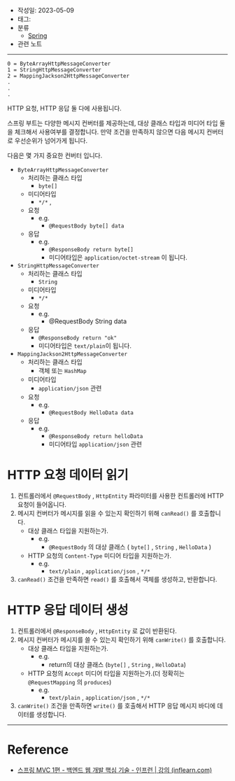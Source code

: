 - 작성일: 2023-05-09
- 태그: 
- 분류
    - [Spring](Spring.md)
- 관련 노트

---

```
0 = ByteArrayHttpMessageConverter
1 = StringHttpMessageConverter
2 = MappingJackson2HttpMessageConverter
.
.
.
```

HTTP 요청, HTTP 응답 둘 다에 사용됩니다.

스프링 부트는 다양한 메시지 컨버터를 제공하는데, 대상 클래스 타입과 미디어 타입 둘을 체크해서 사용여부를 결정합니다. 만약 조건을 만족하지 않으면 다음 메시지 컨버터로 우선순위가 넘어가게 됩니다.


다음은 몇 가지 중요한 컨버터 입니다.

- `ByteArrayHttpMessageConverter`
    - 처리하는 클래스 타입
        - `byte[]`
    - 미디어타입
        - `*/*` ,
    - 요청 
        - e.g.
            - `@RequestBody byte[] data`
    - 응답
        - e.g.
            - `@ResponseBody return byte[]`
            - 미디어타입은 `application/octet-stream` 이 됩니다.
- `StringHttpMessageConverter`
    - 처리하는 클래스 타입
        - `String`
    - 미디어타입
        - `*/*`
    - 요청
        - e.g.
            - @RequestBody String data
    - 응답
        - `@ResponseBody return "ok"`
        - 미디어타입은 `text/plain`이  됩니다.
- `MappingJackson2HttpMessageConverter`
    - 처리하는 클래스 타입
        - 객체 또는 `HashMap`
    - 미디어타입
        - `application/json` 관련
    - 요청
        - e.g.
            - `@RequestBody HelloData data`
    - 응답
        - e.g.
            - `@ResponseBody return helloData`
            - 미디어타입 `application/json` 관련


# HTTP 요청 데이터 읽기

1. 컨트롤러에서 `@RequestBody` , `HttpEntity` 파라미터를 사용한 컨트롤러에 HTTP 요청이 들어옵니다.
2. 메시지 컨버터가 메시지를 읽을 수 있는지 확인하기 위해 `canRead()` 를 호출합니다.
    - 대상 클래스 타입을 지원하는가.
        - e.g.
            - `@RequestBody` 의 대상 클래스 ( `byte[]` , `String` , `HelloData` )
    - HTTP 요청의 `Content-Type` 미디어 타입을 지원하는가.
        - e.g.
            - `text/plain` , `application/json` , `*/*`
3. `canRead()` 조건을 만족하면 `read()` 를 호출해서 객체를 생성하고, 반환합니다.


# HTTP 응답 데이터 생성

1.  컨트롤러에서 `@ResponseBody` , `HttpEntity` 로 값이 반환된다.
2. 메시지 컨버터가 메시지를 쓸 수 있는지 확인하기 위해 `canWrite()` 를 호출합니다.
    - 대상 클래스 타입을 지원하는가.
        - e.g.
            - return의 대상 클래스 (`byte[]` , `String` , `HelloData`)
    - HTTP 요청의 `Accept` 미디어 타입을 지원하는가.(더 정확히는 `@RequestMapping` 의 `produces`)
        - e.g.
            - `text/plain` , `application/json` , `*/*`
3. `canWrite()` 조건을 만족하면 `write()` 를 호출해서 HTTP 응답 메시지 바디에 데이터를 생성합니다.

---

# Reference

- [스프링 MVC 1편 - 백엔드 웹 개발 핵심 기술 - 인프런 | 강의 (inflearn.com)](https://www.inflearn.com/course/%EC%8A%A4%ED%94%84%EB%A7%81-mvc-1)